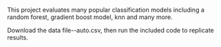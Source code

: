 This project evaluates many popular classification models including a random forest, gradient boost model, knn and many more. 

Download the data file--auto.csv, then run the included code to replicate results.
